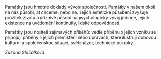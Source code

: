 Památky jsou hmotné doklady vývoje společnosti. Památky v našem okolí na nás působí, ať chceme, nebo ne. Jejich estetické působení zvyšuje prožitek života a příznivě působí na psychologický vývoj jedince, jejich existence na uvědomění kontinuity, lidské odpovědnosti.

Památky jsou nositeli zajímavých příběhů: vedle příběhu o jejich vzniku se připojují příběhy o jejich přemístění nebo úpravách, které ilustrují dobovou kulturní a společenskou situaci, světonázor, technické pokroky.

*Zuzana Slačálková*